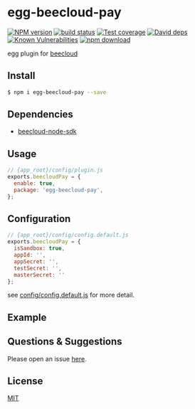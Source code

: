 # egg-beecloud-pay

[![NPM version][npm-image]][npm-url]
[![build status][travis-image]][travis-url]
[![Test coverage][codecov-image]][codecov-url]
[![David deps][david-image]][david-url]
[![Known Vulnerabilities][snyk-image]][snyk-url]
[![npm download][download-image]][download-url]

[npm-image]: https://img.shields.io/npm/v/egg-beecloud-pay.svg?style=flat-square
[npm-url]: https://npmjs.org/package/egg-beecloud-pay
[travis-image]: https://img.shields.io/travis/eggjs/egg-beecloud-pay.svg?style=flat-square
[travis-url]: https://travis-ci.org/eggjs/egg-beecloud-pay
[codecov-image]: https://img.shields.io/codecov/c/github/eggjs/egg-beecloud-pay.svg?style=flat-square
[codecov-url]: https://codecov.io/github/eggjs/egg-beecloud-pay?branch=master
[david-image]: https://img.shields.io/david/eggjs/egg-beecloud-pay.svg?style=flat-square
[david-url]: https://david-dm.org/eggjs/egg-beecloud-pay
[snyk-image]: https://snyk.io/test/npm/egg-beecloud-pay/badge.svg?style=flat-square
[snyk-url]: https://snyk.io/test/npm/egg-beecloud-pay
[download-image]: https://img.shields.io/npm/dm/egg-beecloud-pay.svg?style=flat-square
[download-url]: https://npmjs.org/package/egg-beecloud-pay

<!--
Description here.
-->
egg plugin for [beecloud](https://github.com/beecloud/beecloud-nodejs)

## Install

```bash
$ npm i egg-beecloud-pay --save
```

## Dependencies
- [beecloud-node-sdk](https://github.com/beecloud/beecloud-nodejs)

## Usage

```js
// {app_root}/config/plugin.js
exports.beecloudPay = {
  enable: true,
  package: 'egg-beecloud-pay',
};
```

## Configuration

```js
// {app_root}/config/config.default.js
exports.beecloudPay = {
  isSandbox: true,
  appId: '',
  appSecret: '',
  testSecret: '',
  masterSecret: ''
};
```

see [config/config.default.js](config/config.default.js) for more detail.

## Example

<!-- example here -->

## Questions & Suggestions

Please open an issue [here](https://github.com/eggjs/egg/issues).

## License

[MIT](LICENSE)
